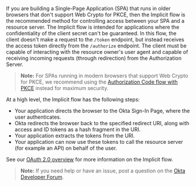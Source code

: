 If you are building a Single-Page Application (SPA) that runs in older browsers that don't support Web Crypto for PKCE, then the Implicit flow is the recommended method for controlling access between your SPA and a resource server. The Implicit flow is intended for applications where the confidentiality of the client secret can't be guaranteed. In this flow, the client doesn't make a request to the `/token` endpoint, but instead receives the access token directly from the `/authorize` endpoint. The client must be capable of interacting with the resource owner's user agent and capable of receiving incoming requests (through redirection) from the Authorization Server.

> **Note:** For SPAs running in modern browsers that support Web Crypto for PKCE, we recommend using the [Authorization Code flow with PKCE](/docs/guides/implement-auth-code-pkce/) instead for maximum security.

At a high level, the Implicit flow has the following steps:

- Your application directs the browser to the Okta Sign-In Page, where the user authenticates.
- Okta redirects the browser back to the specified redirect URI, along with access and ID tokens as a hash fragment in the URI.
- Your application extracts the tokens from the URI.
- Your application can now use these tokens to call the resource server (for example an API) on behalf of the user.

See our [OAuth 2.0 overview](/docs/concepts/oauth-openid/#implicit-flow) for more information on the Implicit flow.

> **Note:** If you need help or have an issue, post a question on the [Okta Developer Forum](https://devforum.okta.com).